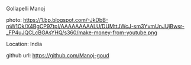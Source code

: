 Gollapelli Manoj


photo: https://1.bp.blogspot.com/-JkDbB-mW1Ok/X4BgCP97tpI/AAAAAAAAALU/DUMttJWcJ-sm3YvmUnJUjBwsr-_FP4uJQCLcBGAsYHQ/s360/make-money-from-youtube.png

Location: India

github url: https://github.com/Manoj-goud
